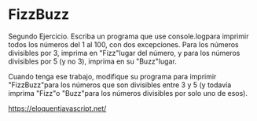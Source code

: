 # FizzBuzz
Segundo Ejercicio.
Escriba un programa que use console.logpara imprimir todos los números del 1 al 100, con dos excepciones. Para los números divisibles por 3, imprima en "Fizz"lugar del número, y para los números divisibles por 5 (y no 3), imprima en su "Buzz"lugar.

Cuando tenga ese trabajo, modifique su programa para imprimir "FizzBuzz"para los números que son divisibles entre 3 y 5 (y todavía imprima "Fizz"o "Buzz"para los números divisibles por solo uno de esos).

https://eloquentjavascript.net/
